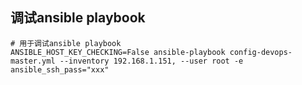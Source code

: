 ## 调试ansible playbook

```
# 用于调试ansible playbook
ANSIBLE_HOST_KEY_CHECKING=False ansible-playbook config-devops-master.yml --inventory 192.168.1.151, --user root -e ansible_ssh_pass="xxx"
```

